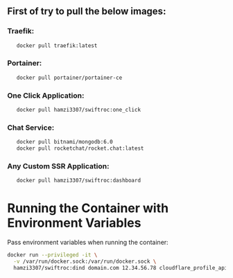 ## First of try to pull the below images:
### Traefik:
```bash
   docker pull traefik:latest
```

### Portainer:
```bash
   docker pull portainer/portainer-ce
```

### One Click Application:
```bash
   docker pull hamzi3307/swiftroc:one_click
```

### Chat Service:
```bash
   docker pull bitnami/mongodb:6.0
   docker pull rocketchat/rocket.chat:latest
```

### Any Custom SSR Application:
```bash
   docker pull hamzi3307/swiftroc:dashboard
```


# Running the Container with Environment Variables
Pass environment variables when running the container:

```bash
docker run --privileged -it \
  -v /var/run/docker.sock:/var/run/docker.sock \
  hamzi3307/swiftroc:dind domain.com 12.34.56.78 cloudflare_profile_api_token
```
